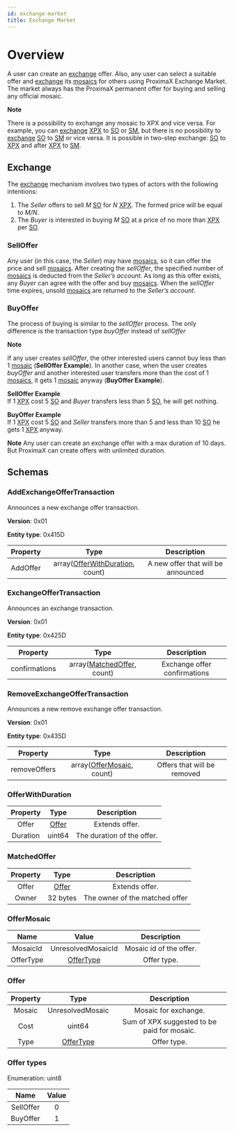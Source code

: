 ```yaml
---
id: exchange-market
title: Exchange Market
---
```


# Overview
A user can create an [exchange](exchange-market.md#exchange) offer. Also, any user can select a suitable offer and [exchange](exchange-market.md#exchange) its [mosaics](mosaic.md) for others using ProximaX Exchange Market. The market always has the ProximaX permanent offer for buying and selling any official mosaic.

<div class="info">

**Note**

There is a possibility to exchange any mosaic to XPX and vice versa. For example, you can [exchange](exchange-market.md#exchange) [XPX](https://storagedocs.xpxsirius.io/docs/getting_started/economy/#xpx) to [SO](https://storagedocs.xpxsirius.io/docs/getting_started/economy/#storage-units-so) or [SM](https://storagedocs.xpxsirius.io/docs/getting_started/economy/#streaming-units-sm), but there is no possibility to [exchange](exchange-market.md#exchange) [SO](https://storagedocs.xpxsirius.io/docs/getting_started/economy/#storage-units-so) to [SM](https://storagedocs.xpxsirius.io/docs/getting_started/economy/#streaming-units-sm) or vice versa. It is possible in two-step exchange: [SO](https://storagedocs.xpxsirius.io/docs/getting_started/economy/#storage-units-so) to [XPX](https://storagedocs.xpxsirius.io/docs/getting_started/economy/#xpx) and after [XPX](https://storagedocs.xpxsirius.io/docs/getting_started/economy/#xpx) to [SM](https://storagedocs.xpxsirius.io/docs/getting_started/economy/#streaming-units-sm).

</div>

## Exchange

The [exchange](exchange-market.md#exchange) mechanism involves two types of actors with the following intentions:
1. The *Seller* offers to sell *M* [SO](https://storagedocs.xpxsirius.io/docs/getting_started/economy/#storage-units-so) for *N* [XPX](https://storagedocs.xpxsirius.io/docs/getting_started/economy/#xpx). The formed price will be equal to *M/N*.
2. The *Buyer* is interested in buying *M* [SO](https://storagedocs.xpxsirius.io/docs/getting_started/economy/#storage-units-so) at a price of no more than [XPX](https://storagedocs.xpxsirius.io/docs/getting_started/economy/#xpx) per [SO](https://storagedocs.xpxsirius.io/docs/getting_started/economy/#storage-units-so).

### SellOffer
Any user (in this case, the *Seller*) may have [mosaics](mosaic.md), so it can offer the price and sell [mosaics](mosaic.md). After creating the *sellOffer*, the specified number of [mosaics](mosaic.md) is deducted from the *Seller’s account*. As long as this offer exists, any *Buyer* can agree with the offer and buy [mosaics](mosaic.md). When the *sellOffer* time expires, unsold [mosaics](mosaic.md) are returned to the *Seller’s account*.

### BuyOffer
The process of buying is similar to the *sellOffer* process. The only difference is the transaction type *buyOffer* instead of *sellOffer*

<div class="info">

**Note**

If any user creates *sellOffer*, the other interested users cannot buy less than 1 [mosaic](mosaic.md) (**SellOffer Example**). In another case, when the user creates *buyOffer* and another interested user transfers more than the cost of 1 [mosaics](mosaic.md), it gets 1 [mosaic](mosaic.md) anyway (**BuyOffer Example**).

**SellOffer Example** \
If 1 [XPX](https://storagedocs.xpxsirius.io/docs/getting_started/economy/#xpx) cost 5 [SO](https://storagedocs.xpxsirius.io/docs/getting_started/economy/#storage-units-so) and *Buyer* transfers less than 5 [SO](https://storagedocs.xpxsirius.io/docs/getting_started/economy/#storage-units-so), he will get nothing.

**BuyOffer Example** \
If 1 [XPX](https://storagedocs.xpxsirius.io/docs/getting_started/economy/#xpx) cost 5 [SO](https://storagedocs.xpxsirius.io/docs/getting_started/economy/#storage-units-so) and *Seller* transfers more than 5 and less than 10 [SO](https://storagedocs.xpxsirius.io/docs/getting_started/economy/#storage-units-so) he gets 1 [XPX](https://storagedocs.xpxsirius.io/docs/getting_started/economy/#xpx) anyway.

</div>

<div class="info">

**Note**
Any user can create an exchange offer with a max duration of 10 days. But ProximaX can create offers with unlimited duration.
</div>

## Schemas

### AddExchangeOfferTransaction
Announces a new exchange offer transaction.

**Version**: 0x01

**Entity type**: 0x415D

| **Property** |                       **Type**                        |          **Description**           |
| :----------: | :---------------------------------------------------: | :--------------------------------: |
|   AddOffer   | array([OfferWithDuration](#offerwithduration), count) | A new offer that will be announced |

### ExchangeOfferTransaction
Announces an exchange transaction.

**Version**: 0x01

**Entity type**: 0x425D

| **Property**  |                  **Type**                   |       **Description**        |
| :-----------: | :-----------------------------------------: | :--------------------------: |
| confirmations | array([MatchedOffer](#matchedoffer), count) | Exchange offer confirmations |

### RemoveExchangeOfferTransaction
Announces a new remove exchange offer transaction.

**Version**: 0x01

**Entity type**: 0x435D

| **Property** |                 **Type**                  |       **Description**       |
| :----------: | :---------------------------------------: | :-------------------------: |
| removeOffers | array([OfferMosaic](#offermosaic), count) | Offers that will be removed |


### OfferWithDuration
| **Property** |    **Type**     |      **Description**       |
| :----------: | :-------------: | :------------------------: |
|    Offer     | [Offer](#offer) |       Extends offer.       |
|   Duration   |     uint64      | The duration of the offer. |


### MatchedOffer
| **Property** |    **Type**     |        **Description**         |
| :----------: | :-------------: | :----------------------------: |
|    Offer     | [Offer](#offer) |         Extends offer.         |
|    Owner     |    32 bytes     | The owner of the matched offer |

### OfferMosaic
| **Name**  |         **Value**         |     **Description**     |
| :-------: | :-----------------------: | :---------------------: |
| MosaicId  |    UnresolvedMosaicId     | Mosaic id of the offer. |
| OfferType | [OfferType](#offer-types) |       Offer type.       |

### Offer
| **Property** |         **Type**          |               **Description**               |
| :----------: | :-----------------------: | :-----------------------------------------: |
|    Mosaic    |     UnresolvedMosaic      |            Mosaic for exchange.             |
|     Cost     |          uint64           | Sum of XPX suggested to be paid for mosaic. |
|     Type     | [OfferType](#offer-types) |                 Offer type.                 |

### Offer types
Enumeration: uint8

| **Name**  | **Value** |
| :-------: | :-------: |
| SellOffer |     0     |
| BuyOffer  |     1     |
